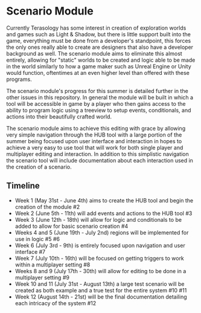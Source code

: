 # Scenario Module
Currently Terasology has some interest in creation of exploration worlds and games such as Light & Shadow, but there is little support built into the game, everything must be done from a developer's standpoint, this forces the only ones really able to create are designers that also have a developer background as well. The scenario module aims to eliminate this almost entirely, allowing for "static" worlds to be created and logic able to be made in the world similarly to how a game maker such as Unreal Engine or Unity would function, oftentimes at an even higher level than offered with these programs.

The scenario module's progress for this summer is detailed further in the other issues in this repository. In general the module will be built in which a tool will be accessible in game by a player who then gains access to the ability to program logic using a treeview to setup events, conditionals, and actions into their beautifully crafted world. 

The scenario module aims to achieve this editing with grace by allowing very simple navigation through the HUB tool with a large portion of the summer being focused upon user interface and interaction in hopes to achieve a very easy to use tool that will work for both single player and multiplayer editing and interaction. In addition to this simplistic navigation the scenario tool will include documentation about each interaction used in the creation of a scenario.

## Timeline

- Week 1 (May 31st - June 4th) aims to create the HUB tool and begin the creation of the module #2
- Week 2 (June 5th - 11th) will add events and actions to the HUB tool #3
- Week 3 (June 12th - 18th) will allow for logic and conditionals to be added to allow for basic scenario creation #4 
- Weeks 4 and 5 (June 19th - July 2nd) regions will be implemented for use in logic #5 #6
- Week 6 (July 3rd - 9th) is entirely focused upon navigation and user interface #7
- Week 7 (July 10th - 16th) will be focused on getting triggers to work within a multiplayer setting #8
- Weeks 8 and 9 (July 17th - 30th) will allow for editing to be done in a multiplayer setting #9 
- Week 10 and 11 (July 31st - August 13th) a large test scenario will be created as both example and a true test for the entire system #10 #11
- Week 12 (August 14th - 21st) will be the final documentation detailing each intricacy of the system #12
